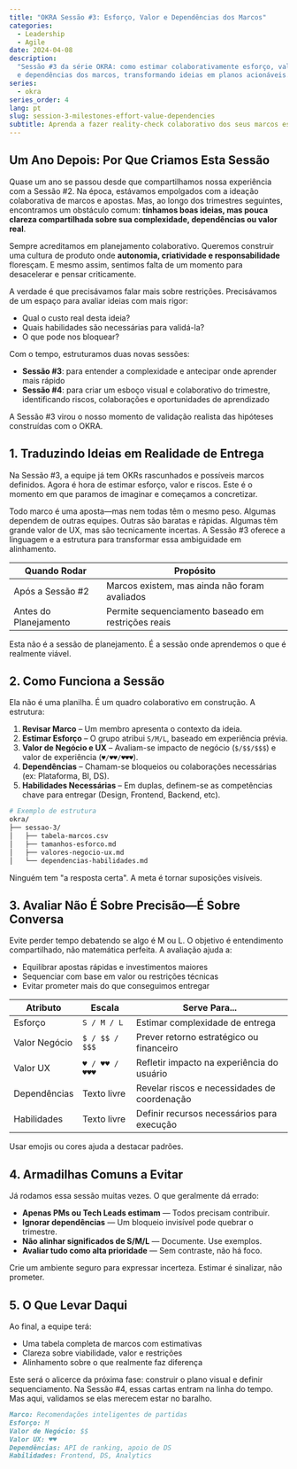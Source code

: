 ```yaml
---
title: "OKRA Sessão #3: Esforço, Valor e Dependências dos Marcos"
categories:
  - Leadership
  - Agile
date: 2024-04-08
description:
  "Sessão #3 da série OKRA: como estimar colaborativamente esforço, valor
  e dependências dos marcos, transformando ideias em planos acionáveis."
series:
  - okra
series_order: 4
lang: pt
slug: session-3-milestones-effort-value-dependencies
subtitle: Aprenda a fazer reality-check colaborativo dos seus marcos estimando esforço, pontuando valor e identificando dependências—antes de se comprometer com o trimestre
---
```


## Um Ano Depois: Por Que Criamos Esta Sessão

Quase um ano se passou desde que compartilhamos nossa experiência com a Sessão #2. Na época, estávamos empolgados com a ideação colaborativa de marcos e apostas. Mas, ao longo dos trimestres seguintes, encontramos um obstáculo comum: **tínhamos boas ideias, mas pouca clareza compartilhada sobre sua complexidade, dependências ou valor real**.

Sempre acreditamos em planejamento colaborativo. Queremos construir uma cultura de produto onde **autonomia, criatividade e responsabilidade** floresçam. E mesmo assim, sentimos falta de um momento para desacelerar e pensar criticamente.

A verdade é que precisávamos falar mais sobre restrições. Precisávamos de um espaço para avaliar ideias com mais rigor:

- Qual o custo real desta ideia?
- Quais habilidades são necessárias para validá-la?
- O que pode nos bloquear?

Com o tempo, estruturamos duas novas sessões:

- **Sessão #3**: para entender a complexidade e antecipar onde aprender mais rápido
- **Sessão #4**: para criar um esboço visual e colaborativo do trimestre, identificando riscos, colaborações e oportunidades de aprendizado

A Sessão #3 virou o nosso momento de validação realista das hipóteses construídas com o OKRA.

## 1. Traduzindo Ideias em Realidade de Entrega

Na Sessão #3, a equipe já tem OKRs rascunhados e possíveis marcos definidos. Agora é hora de estimar esforço, valor e riscos. Este é o momento em que paramos de imaginar e começamos a concretizar.

Todo marco é uma aposta—mas nem todas têm o mesmo peso. Algumas dependem de outras equipes. Outras são baratas e rápidas. Algumas têm grande valor de UX, mas são tecnicamente incertas. A Sessão #3 oferece a linguagem e a estrutura para transformar essa ambiguidade em alinhamento.

| Quando Rodar          | Propósito                                          |
| --------------------- | -------------------------------------------------- |
| Após a Sessão #2      | Marcos existem, mas ainda não foram avaliados      |
| Antes do Planejamento | Permite sequenciamento baseado em restrições reais |

Esta não é a sessão de planejamento. É a sessão onde aprendemos o que é realmente viável.

## 2. Como Funciona a Sessão

Ela não é uma planilha. É um quadro colaborativo em construção. A estrutura:

1. **Revisar Marco** – Um membro apresenta o contexto da ideia.
2. **Estimar Esforço** – O grupo atribui `S/M/L`, baseado em experiência prévia.
3. **Valor de Negócio e UX** – Avaliam-se impacto de negócio (`$/$$/$$$`) e valor de experiência (`♥/♥♥/♥♥♥`).
4. **Dependências** – Chamam-se bloqueios ou colaborações necessárias (ex: Plataforma, BI, DS).
5. **Habilidades Necessárias** – Em duplas, definem-se as competências chave para entregar (Design, Frontend, Backend, etc).

```bash
# Exemplo de estrutura
okra/
├── sessao-3/
│   ├── tabela-marcos.csv
│   ├── tamanhos-esforco.md
│   ├── valores-negocio-ux.md
│   └── dependencias-habilidades.md
```

Ninguém tem "a resposta certa". A meta é tornar suposições visíveis.

## 3. Avaliar Não É Sobre Precisão—É Sobre Conversa

Evite perder tempo debatendo se algo é M ou L. O objetivo é entendimento compartilhado, não matemática perfeita. A avaliação ajuda a:

- Equilibrar apostas rápidas e investimentos maiores
- Sequenciar com base em valor ou restrições técnicas
- Evitar prometer mais do que conseguimos entregar

| Atributo      | Escala         | Serve Para...                                |
| ------------- | -------------- | -------------------------------------------- |
| Esforço       | `S / M / L`    | Estimar complexidade de entrega              |
| Valor Negócio | `$ / $$ / $$$` | Prever retorno estratégico ou financeiro     |
| Valor UX      | `♥ / ♥♥ / ♥♥♥` | Refletir impacto na experiência do usuário   |
| Dependências  | Texto livre    | Revelar riscos e necessidades de coordenação |
| Habilidades   | Texto livre    | Definir recursos necessários para execução   |

Usar emojis ou cores ajuda a destacar padrões.

## 4. Armadilhas Comuns a Evitar

Já rodamos essa sessão muitas vezes. O que geralmente dá errado:

- **Apenas PMs ou Tech Leads estimam** — Todos precisam contribuir.
- **Ignorar dependências** — Um bloqueio invisível pode quebrar o trimestre.
- **Não alinhar significados de S/M/L** — Documente. Use exemplos.
- **Avaliar tudo como alta prioridade** — Sem contraste, não há foco.

Crie um ambiente seguro para expressar incerteza. Estimar é sinalizar, não prometer.

## 5. O Que Levar Daqui

Ao final, a equipe terá:

- Uma tabela completa de marcos com estimativas
- Clareza sobre viabilidade, valor e restrições
- Alinhamento sobre o que realmente faz diferença

Este será o alicerce da próxima fase: construir o plano visual e definir sequenciamento. Na Sessão #4, essas cartas entram na linha do tempo. Mas aqui, validamos se elas merecem estar no baralho.

```markdown
Marco: Recomendações inteligentes de partidas
Esforço: M
Valor de Negócio: $$
Valor UX: ♥♥
Dependências: API de ranking, apoio de DS
Habilidades: Frontend, DS, Analytics
```
